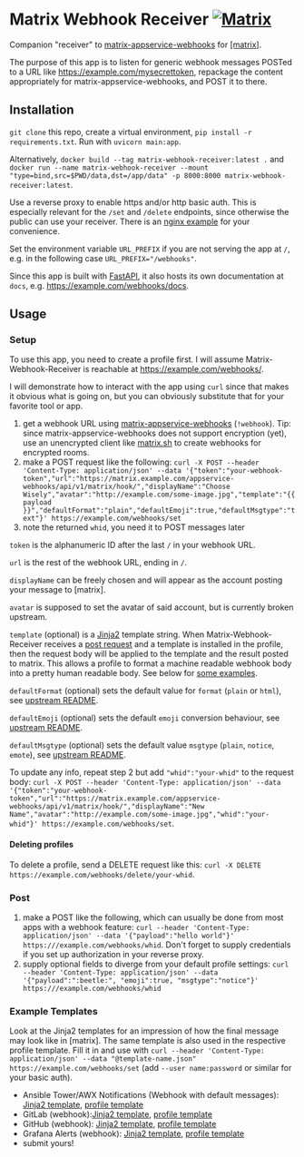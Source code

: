 # Matrix Webhook Receiver [![Matrix](https://img.shields.io/matrix/matrix-webhook-receiver:sosnowkadub.de?label=matrix&server_fqdn=matrix.sosnowkadub.de&style=for-the-badge)](https://matrix.to/#/#matrix-webhook-receiver:sosnowkadub.de)

Companion "receiver" to [matrix-appservice-webhooks](https://github.com/turt2live/matrix-appservice-webhooks) for [\[matrix\]](https://matrix.org).

The purpose of this app is to listen for generic webhook messages POSTed to a URL like https://example.com/mysecrettoken, repackage the content appropriately for matrix-appservice-webhooks, and POST it to there.

## Installation

`git clone` this repo, create a virtual environment, `pip install -r requirements.txt`. Run with `uvicorn main:app`.

Alternatively, `docker build --tag matrix-webhook-receiver:latest .` and `docker run --name matrix-webhook-receiver --mount "type=bind,src=$PWD/data,dst=/app/data" -p 8000:8000 matrix-webhook-receiver:latest`.

Use a reverse proxy to enable https and/or http basic auth. This is especially relevant for the `/set` and `/delete` endpoints, since otherwise the public can use your receiver. There is an [nginx example](examples/example.nginx.conf) for your convenience.

Set the environment variable `URL_PREFIX` if you are not serving the app at `/`, e.g. in the following case `URL_PREFIX="/webhooks"`.

Since this app is built with [FastAPI](https://fastapi.tiangolo.com), it also hosts its own documentation at `docs`, e.g. https://example.com/webhooks/docs.

## Usage

### Setup

To use this app, you need to create a profile first. I will assume Matrix-Webhook-Receiver is reachable at https://example.com/webhooks/.

I will demonstrate how to interact with the app using `curl` since that makes it obvious what is going on, but you can obviously substitute that for your favorite tool or app.

1. get a webhook URL using [matrix-appservice-webhooks](https://github.com/turt2live/matrix-appservice-webhooks) (`!webhook`). Tip: since matrix-appservice-webhooks does not support encryption (yet), use an unencrypted client like [matrix.sh](https://github.com/fabianonline/matrix.sh) to create webhooks for encrypted rooms.
2. make a POST request like the following: `curl -X POST --header 'Content-Type: application/json' --data '{"token":"your-webhook-token","url":"https://matrix.example.com/appservice-webhooks/api/v1/matrix/hook/","displayName":"Choose Wisely","avatar":"http://example.com/some-image.jpg","template":"{{ payload  }}","defaultFormat":"plain","defaultEmoji":true,"defaultMsgtype":"text"}' https://example.com/webhooks/set`
3. note the returned `whid`, you need it to POST messages later

`token` is the alphanumeric ID after the last `/` in your webhook URL.

`url` is the rest of the webhook URL, ending in `/`.

`displayName` can be freely chosen and will appear as the account posting your message to [matrix].

`avatar` is supposed to set the avatar of said account, but is currently broken upstream.

`template` (optional) is a [Jinja2](jinja2docs.readthedocs.io) template string. When Matrix-Webhook-Receiver receives a [post request](#post) and a template is installed in the profile, then the request body will be applied to the template and the result posted to matrix. This allows a profile to format a machine readable webhook body into a pretty human readable body. See below for [some examples](#example-templates).

`defaultFormat` (optional) sets the default value for `format` (`plain` or `html`), see [upstream README](https://github.com/turt2live/matrix-appservice-webhooks).

`defaultEmoji` (optional) sets the default `emoji` conversion behaviour, see [upstream README](https://github.com/turt2live/matrix-appservice-webhooks).

`defaultMsgtype` (optional) sets the default value `msgtype` (`plain`, `notice`, `emote`), see [upstream README](https://github.com/turt2live/matrix-appservice-webhooks).

To update any info, repeat step 2 but add `"whid":"your-whid"` to the request body: `curl -X POST --header 'Content-Type: application/json' --data '{"token":"your-webhook-token","url":"https://matrix.example.com/appservice-webhooks/api/v1/matrix/hook/","displayName":"New Name","avatar":"http://example.com/some-image.jpg","whid":"your-whid"}' https://example.com/webhooks/set`.

#### Deleting profiles

To delete a profile, send a DELETE request like this: `curl -X DELETE https://example.com/webhooks/delete/your-whid`.

### Post

1. make a POST like the following, which can usually be done from most apps with a webhook feature: `curl --header 'Content-Type: application/json' --data '{"payload":"hello world"}' https:///example.com/webhooks/whid`. Don't forget to supply credentials if you set up authorization in your reverse proxy.
2. supply optional fields to diverge from your default profile settings: `curl --header 'Content-Type: application/json' --data '{"payload":":beetle:", "emoji":true, "msgtype":"notice"}' https:///example.com/webhooks/whid`

### Example Templates

Look at the Jinja2 templates for an impression of how the final message may look like in [matrix].
The same template is also used in the respective profile template. Fill it in and use with `curl --header 'Content-Type: application/json' --data "@template-name.json" https://example.com/webhooks/set` (add `--user name:password` or similar for your basic auth).

- Ansible Tower/AWX Notifications (Webhook with default messages): [Jinja2 template](examples/ansible-tower.jinja2), [profile template](examples/ansible-tower.json)
- GitLab (webhook):[Jinja2 template](examples/gitlab.jinja2), [profile template](examples/gitlab.json)
- GitHub (webhook): [Jinja2 template](examples/github.jinja2), [profile template](examples/github.json)
- Grafana Alerts (webhook): [Jinja2 template](examples/grafana.jinja2), [profile template](examples/grafana.json)
- submit yours!
